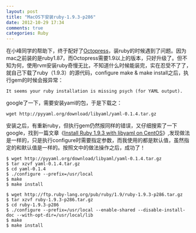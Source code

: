 ```yaml
---
layout: post
title: "MacOS下安装ruby-1.9.3-p286"
date: 2012-10-29 17:34
comments: true
categories: Ruby
---
```


在小峰同学的帮助下，终于配好了[Octopress](http://octopress.org)，装ruby的时候遇到了问题。因为mac之前装的是ruby1.87，而Octopress需要1.9以上的版本，只好升级了。但不知为何，使用rvm安装ruby奇慢无比，不知道什么时候能装完，实在忍受不了了，就自己下载了ruby（1.9.3）的源代码，configure make & make install之后，执行gem的时候会报异常：

    It seems your ruby installation is missing psych (for YAML output).

google了一下，需要安装yaml的包，于是下载之：
    
    wget http://pyyaml.org/download/libyaml/yaml-0.1.4.tar.gz

安装之后，有重新ruby，但执行gem仍然报同样的错误，又仔细搜索了一下google，找到一篇文章《[Install Ruby 1.9.3 with libyaml on CentOS](http://collectiveidea.com/blog/archives/2011/10/31/install-ruby-193-with-libyaml-on-centos/)》,发现做法是一样的，只是执行configure时需要指定参数，而我使用的都是默认值，虽然指定的和默认值是一样的。按照文中的做法操作之后，成功了！

    $ wget http://pyyaml.org/download/libyaml/yaml-0.1.4.tar.gz
    $ tar xzvf yaml-0.1.4.tar.gz
    $ cd yaml-0.1.4
    $ ./configure --prefix=/usr/local
    $ make
    $ make install

    $ wget http://ftp.ruby-lang.org/pub/ruby/1.9/ruby-1.9.3-p286.tar.gz
    $ tar xzvf ruby-1.9.3-p286.tar.gz
    $ cd ruby-1.9.3-p286
    $ ./configure --prefix=/usr/local --enable-shared --disable-install-doc --with-opt-dir=/usr/local/lib
    $ make
    $ make install